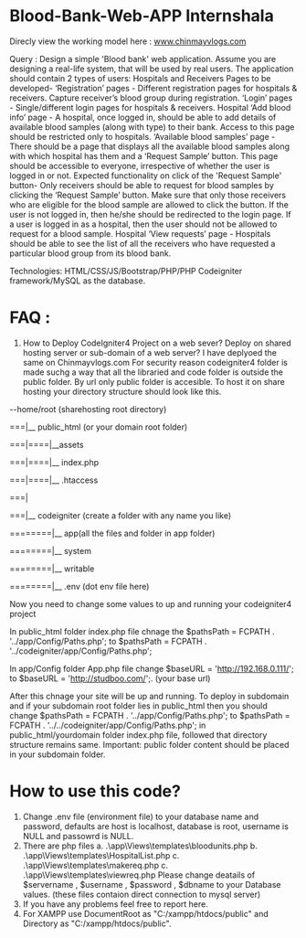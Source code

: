 # Blood-Bank-Web-APP Internshala
Direcly view the working model here : www.chinmayvlogs.com

Query : Design a simple 'Blood bank' web application. Assume you are designing a real-life system, that will be used by real users.
The application should contain 2 types of users: Hospitals and Receivers Pages to be developed- ‘Registration’ pages - Different registration pages for hospitals & receivers. Capture receiver’s blood group during registration. ‘Login’ pages - Single/different login pages for hospitals & receivers. Hospital ‘Add blood info’ page - A hospital, once logged in, should be able to add details of available blood samples (along with type) to their bank. Access to this page should be restricted only to hospitals. ‘Available blood samples’ page - There should be a page that displays all the available blood samples along with which hospital has them and a ‘Request Sample’ button. This page should be accessible to everyone, irrespective of whether the user is logged in or not. Expected functionality on click of the 'Request Sample' button- Only receivers should be able to request for blood samples by clicking the ‘Request Sample’ button. Make sure that only those receivers who are eligible for the blood sample are allowed to click the button. If the user is not logged in, then he/she should be redirected to the login page. If a user is logged in as a hospital, then the user should not be allowed to request for a blood sample. Hospital ‘View requests’ page - Hospitals should be able to see the list of all the receivers who have requested a particular blood group from its blood bank.

Technologies: HTML/CSS/JS/Bootstrap/PHP/PHP Codeigniter framework/MySQL as the database.

# FAQ :
1. How to Deploy CodeIgniter4 Project on a web sever?
  Deploy on shared hosting server or sub-domain of a web server? I have deplyoed the same on Chinmayvlogs.com
For security reason codeigniter4 folder is made suchg a way that all the libraried and code folder is outside the public folder. By url only public folder is accesible. To host it on share hosting your directory structure should look like this.

--home/root (sharehosting root directory)

===|__ public_html (or your domain root folder)

===|====|__assets

===|====|__ index.php

===|====|__ .htaccess

===|

===|__ codeigniter (create a folder with any name you like)

========|__ app(all the files and folder in app folder)

========|__ system

========|__ writable

========|__ .env (dot env file here)

Now you need to change some values to up and running your codeigniter4 project

In public_html folder index.php file chnage the $pathsPath = FCPATH . '../app/Config/Paths.php'; to $pathsPath = FCPATH . '../codeigniter/app/Config/Paths.php';

In app/Config folder App.php file change $baseURL = 'http://192.168.0.111/'; to $baseURL = 'http://studboo.com/';. (your base url)

After this chnage your site will be up and running. To deploy in subdomain and if your subdomain root folder lies in public_html then you should change $pathsPath = FCPATH . '../app/Config/Paths.php'; to $pathsPath = FCPATH . '../../codeigniter/app/Config/Paths.php'; in public_html/yourdomain folder index.php file, followed that directory structure remains same. Important: public folder content should be placed in your subdomain folder.

# How to use this code?
1. Change .env file (environment file) to your database name and password, defaults are host is localhost, database is root, username is NULL and passowrd is NULL.
2. There are php files a. .\app\Views\templates\bloodunits.php b. .\app\Views\templates\HospitalList.php c. .\app\Views\templates\makereq.php c. .\app\Views\templates\viewreq.php Please change deatails of $servername , $username , $password , $dbname to your Database values. (these files contaion direct connection to mysql server)
3. If you have any problems feel free to report here.
4. For XAMPP use DocumentRoot as "C:/xampp/htdocs/public" and Directory as "C:/xampp/htdocs/public".
